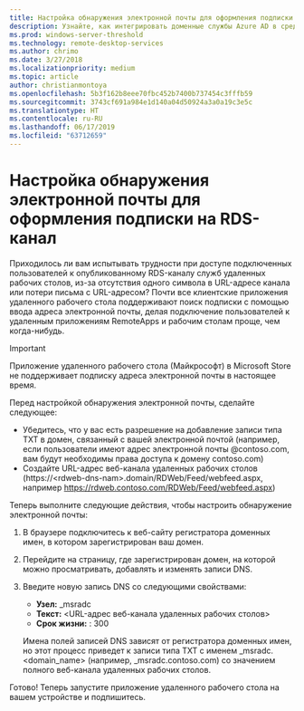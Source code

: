 ```yaml
---
title: Настройка обнаружения электронной почты для оформления подписки на RDS-канал
description: Узнайте, как интегрировать доменные службы Azure AD в среду развертываемых служб удаленных рабочих столов.
ms.prod: windows-server-threshold
ms.technology: remote-desktop-services
ms.author: chrimo
ms.date: 3/27/2018
ms.localizationpriority: medium
ms.topic: article
author: christianmontoya
ms.openlocfilehash: 5b3f162b8eee70fbc452b7400b737454c3fffb59
ms.sourcegitcommit: 3743cf691a984e1d140a04d50924a3a0a19c3e5c
ms.translationtype: HT
ms.contentlocale: ru-RU
ms.lasthandoff: 06/17/2019
ms.locfileid: "63712659"
---
```

# <a name="set-up-email-discovery-to-subscribe-to-your-rds-feed"></a>Настройка обнаружения электронной почты для оформления подписки на RDS-канал

Приходилось ли вам испытывать трудности при доступе подключенных пользователей к опубликованному RDS-каналу служб удаленных рабочих столов, из-за отсутствия одного символа в URL-адресе канала или потери письма с URL-адресом? Почти все клиентские приложения удаленного рабочего стола поддерживают поиск подписки с помощью ввода адреса электронной почты, делая подключение пользователей к удаленным приложениям RemoteApps и рабочим столам проще, чем когда-нибудь.

>[!IMPORTANT]
>Приложение удаленного рабочего стола (Майкрософт) в Microsoft Store не поддерживает подписку адреса электронной почты в настоящее время.

Перед настройкой обнаружения электронной почты, сделайте следующее:

- Убедитесь, что у вас есть разрешение на добавление записи типа TXT в домен, связанный с вашей электронной почтой (например, если пользователи имеют адрес электронной почты @contoso.com, вам будут необходимы права доступа к домену contoso.com)
- Создайте URL-адрес веб-канала удаленных рабочих столов (https://\<rdweb-dns-nam\>.domain/RDWeb/Feed/webfeed.aspx, например https://rdweb.contoso.com/RDWeb/Feed/webfeed.aspx)

Теперь выполните следующие действия, чтобы настроить обнаружение электронной почты:

1. В браузере подключитесь к веб-сайту регистратора доменных имен, в котором зарегистрирован ваш домен.
2. Перейдите на страницу, где зарегистрирован домен, на которой можно просматривать, добавлять и изменять записи DNS.
3. Введите новую запись DNS со следующими свойствами:
   - **Узел:** _msradc
   - **Текст:** \<URL-адрес веб-канала удаленных рабочих столов\>
   - **Срок жизни:** : 300

   Имена полей записей DNS зависят от регистратора доменных имен, но этот процесс приведет к записи типа TXT с именем _msradc. \<domain_name\> (например, _msradc.contoso.com) со значением полного веб-канала удаленных рабочих столов.

Готово! Теперь запустите приложение удаленного рабочего стола на вашем устройстве и подпишитесь.
